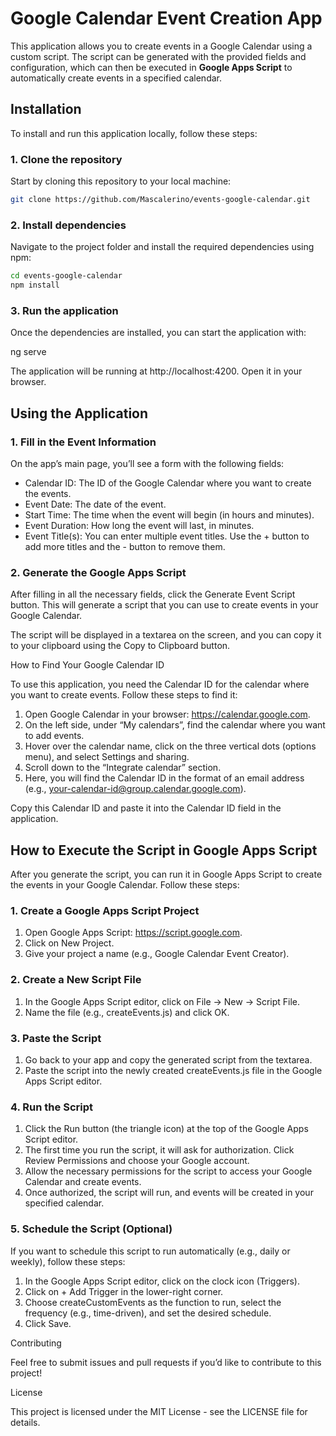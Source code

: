 # Google Calendar Event Creation App

This application allows you to create events in a Google Calendar using a custom script. The script can be generated with the provided fields and configuration, which can then be executed in **Google Apps Script** to automatically create events in a specified calendar.

## Installation

To install and run this application locally, follow these steps:

### 1. Clone the repository

Start by cloning this repository to your local machine:

```bash
git clone https://github.com/Mascalerino/events-google-calendar.git
```

### 2. Install dependencies

Navigate to the project folder and install the required dependencies using npm:

```bash
cd events-google-calendar
npm install
```

### 3. Run the application

Once the dependencies are installed, you can start the application with:

ng serve

The application will be running at http://localhost:4200. Open it in your browser.

## Using the Application

### 1. Fill in the Event Information

On the app’s main page, you’ll see a form with the following fields:

- Calendar ID: The ID of the Google Calendar where you want to create the events.
- Event Date: The date of the event.
- Start Time: The time when the event will begin (in hours and minutes).
- Event Duration: How long the event will last, in minutes.
- Event Title(s): You can enter multiple event titles. Use the + button to add more titles and the - button to remove them.

### 2. Generate the Google Apps Script

After filling in all the necessary fields, click the Generate Event Script button. This will generate a script that you can use to create events in your Google Calendar.

The script will be displayed in a textarea on the screen, and you can copy it to your clipboard using the Copy to Clipboard button.

How to Find Your Google Calendar ID

To use this application, you need the Calendar ID for the calendar where you want to create events. Follow these steps to find it:

1. Open Google Calendar in your browser: https://calendar.google.com.
2. On the left side, under “My calendars”, find the calendar where you want to add events.
3. Hover over the calendar name, click on the three vertical dots (options menu), and select Settings and sharing.
4. Scroll down to the “Integrate calendar” section.
5. Here, you will find the Calendar ID in the format of an email address (e.g., your-calendar-id@group.calendar.google.com).

Copy this Calendar ID and paste it into the Calendar ID field in the application.

## How to Execute the Script in Google Apps Script

After you generate the script, you can run it in Google Apps Script to create the events in your Google Calendar. Follow these steps:

### 1. Create a Google Apps Script Project

1.  Open Google Apps Script: https://script.google.com.
2.  Click on New Project.
3.  Give your project a name (e.g., Google Calendar Event Creator).

### 2. Create a New Script File

1.  In the Google Apps Script editor, click on File -> New -> Script File.
2.  Name the file (e.g., createEvents.js) and click OK.

### 3. Paste the Script

1.  Go back to your app and copy the generated script from the textarea.
2.  Paste the script into the newly created createEvents.js file in the Google Apps Script editor.

### 4. Run the Script

1.  Click the Run button (the triangle icon) at the top of the Google Apps Script editor.
2.  The first time you run the script, it will ask for authorization. Click Review Permissions and choose your Google account.
3.  Allow the necessary permissions for the script to access your Google Calendar and create events.
4.  Once authorized, the script will run, and events will be created in your specified calendar.

### 5. Schedule the Script (Optional)

If you want to schedule this script to run automatically (e.g., daily or weekly), follow these steps:

1. In the Google Apps Script editor, click on the clock icon (Triggers).
2. Click on + Add Trigger in the lower-right corner.
3. Choose createCustomEvents as the function to run, select the frequency (e.g., time-driven), and set the desired schedule.
4. Click Save.

Contributing

Feel free to submit issues and pull requests if you’d like to contribute to this project!

License

This project is licensed under the MIT License - see the LICENSE file for details.
